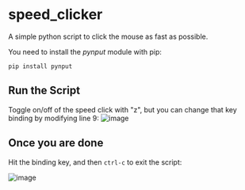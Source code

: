 # speed_clicker
A simple python script to click the mouse as fast as possible.

You need to install the *pynput* module with pip:
```
pip install pynput
```

## Run the Script

Toggle on/off of the speed click with "z", but you can change that key binding by modifying line 9:
![image](https://github.com/user-attachments/assets/753bf36a-a05e-4f72-b320-131a0ee192de)

## Once you are done
Hit the binding key, and then `ctrl-c` to exit the script:

![image](https://github.com/user-attachments/assets/92bc48ef-02c7-4023-906d-5cbd72f01daf)

